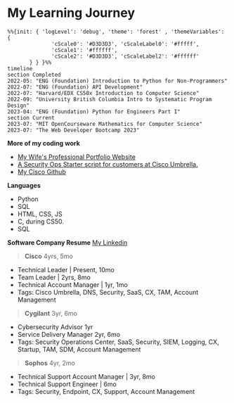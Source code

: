 # My Learning Journey

```mermaid
%%{init: { 'logLevel': 'debug', 'theme': 'forest' , 'themeVariables': {
              'cScale0': '#D3D3D3', 'cScaleLabel0': '#fffff',
              'cScale1': '#ffffff',
              'cScale2': '#D3D3D3', 'cScaleLabel2': '#ffffff'
       } } }%%
timeline
section Completed
2022-05: "ENG (Foundation) Introduction to Python for Non-Programmers"
2022-07: "ENG (Foundation) API Development"
2022-07: "Harvard/EDX CS50x Introduction to Computer Science"
2022-09: "University British Columbia Intro to Systematic Program Design"
2023-04: "ENG (Foundation) Python for Engineers Part I"
section Current
2023-07: "MIT OpenCourseware Mathematics for Computer Science"
2023-07: "The Web Developer Bootcamp 2023"
```

**More of my coding work**
- [My Wife's Professional Portfolio Website](https://www.davinafaye.com)
- [A Security Ops Starter script for customers at Cisco Umbrella.](https://github.com/CiscoDevNet/cloud-security/tree/master/Umbrella/Samples/SOCTools/NSD_Recheck)
- [My Cisco Github](https://github.com/ccardina)



**Languages**
- Python
- SQL
- HTML, CSS, JS
- C, during CS50.
- SQL



**Software Company Resume**
[My Linkedin](https://www.linkedin.com/in/cody-cardinal-896b661b/)

> **Cisco** 4yrs, 5mo
- Technical Leader | Present, 10mo
- Team Leader | 2yrs, 8mo
- Technical Account Manager | 1yr, 1mo
- Tags: Cisco Umbrella, DNS, Security, SaaS, CX, TAM, Account Management

> **Cygilant** 3yr, 6mo
- Cybersecurity Advisor 1yr
- Service Delivery Manager 2yr, 6mo
- Tags: Security Operations Center, SaaS, Security, SIEM, Logging, CX, Startup, TAM, SDM, Account Management

> **Sophos** 4yr, 2mo
- Technical Support Account Manager | 3yr, 8mo
- Technical Support Engineer | 6mo
- Tags: Security, Endpoint, CX, Support, Account Management
